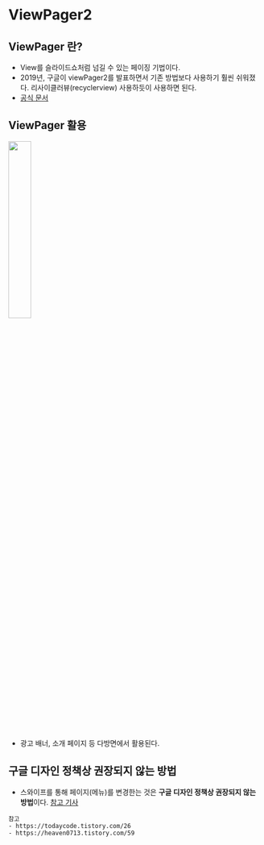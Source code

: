 # ViewPager2

## ViewPager 란?
- View를 슬라이드쇼처럼 넘길 수 있는 페이징 기법이다.
- 2019년, 구글이 viewPager2를 발표하면서 기존 방법보다 사용하기 훨씬 쉬워졌다. 리사이클러뷰(recyclerview) 사용하듯이 사용하면 된다.
- [공식 문서](https://developer.android.com/jetpack/androidx/releases/viewpager2?hl=ko)

## ViewPager 활용
<img src="https://user-images.githubusercontent.com/72978589/206432419-a53ce350-ef5a-4adc-950e-e03682a18e93.gif" width="30%" height="30%">    

- 광고 배너, 소개 페이지 등 다방면에서 활용된다.

## 구글 디자인 정책상 권장되지 않는 방법
- 스와이프를 통해 페이지(메뉴)를 변경한는 것은 **구글 디자인 정책상 권장되지 않는 방법**이다. [참고 기사](https://www.sedaily.com/NewsVIew/1S4JMKWUI0)




```Text
참고
- https://todaycode.tistory.com/26
- https://heaven0713.tistory.com/59
```

